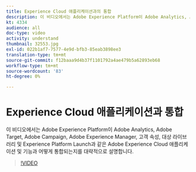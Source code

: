 ```yaml
---
title: Experience Cloud 애플리케이션과의 통합
description: 이 비디오에서는 Adobe Experience Platform이 Adobe Analytics, Adobe Target, Adobe Campaign, Adobe Experience Manager, 고객 속성, 대상 라이브러리 및 Experience Platform Launch과 같은 Experience Cloud 애플리케이션 및 기능과 어떻게 통합되어 있는지 간략하게 소개합니다.
kt: 4334
audience: all
doc-type: video
activity: understand
thumbnail: 32553.jpg
exl-id: 022b1af7-7577-4e9d-bfb3-85eab3898ee3
translation-type: tm+mt
source-git-commit: f12baaa9d4b37f1101792a4ae479b5a62893eb68
workflow-type: tm+mt
source-wordcount: '83'
ht-degree: 0%

---
```


# Experience Cloud 애플리케이션과 통합

이 비디오에서는 Adobe Experience Platform이 Adobe Analytics, Adobe Target, Adobe Campaign, Adobe Experience Manager, 고객 속성, 대상 라이브러리 및 Experience Platform Launch과 같은 Adobe Experience Cloud 애플리케이션 및 기능과 어떻게 통합되는지를 대략적으로 설명합니다.

>[!VIDEO](https://video.tv.adobe.com/v/32553?quality=12&learn=on)
